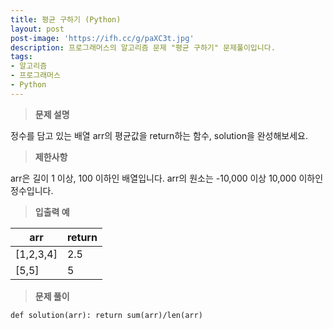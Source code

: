 ```yaml
---
title: 평균 구하기 (Python)
layout: post
post-image: 'https://ifh.cc/g/paXC3t.jpg'
description: 프로그래머스의 알고리즘 문제 "평균 구하기" 문제풀이입니다.
tags:
- 알고리즘
- 프로그래머스
- Python
---
```



>**문제 설명**

정수를 담고 있는 배열 arr의 평균값을 return하는 함수, solution을 완성해보세요.

>**제한사항**


arr은 길이 1 이상, 100 이하인 배열입니다.
arr의 원소는  -10,000 이상 10,000 이하인 정수입니다.


>**입출력 예**

| arr | return |
|--|--|
| [1,2,3,4] | 2.5 |
| [5,5] | 5 |

>**문제 풀이**

	def solution(arr): return sum(arr)/len(arr)



